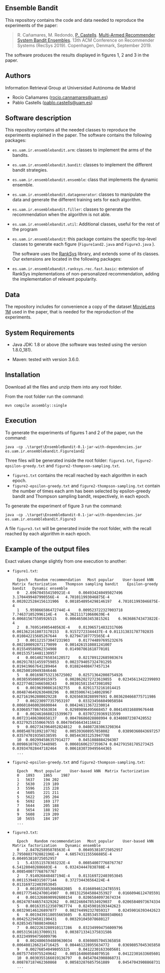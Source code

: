Ensemble Bandit
------------------------

  This repository contains the code and data needed to reproduce the experiments of the paper: 
  
> R. Cañamares, M. Redondo, [P. Castells](http://ir.ii.uam.es/castells/). [Multi-Armed Recommender System Bandit Ensembles](http://ir.ii.uam.es/pubs/recsys2019-rcanamares.pdf). 13th ACM Conference on Recommender Systems (RecSys 2019). Copenhagen, Denmark, September 2019.

The software produces the results displayed in figures 1, 2 and 3 in the paper.

Authors
--------------------
  Information Retrieval Group at Universidad Autónoma de Madrid
- Rocío Cañamares (rocio.cannamares@uam.es)
- Pablo Castells (pablo.castells@uam.es)
  
Software description
--------------------
  
  This repository contains all the needed classes to reproduce the experiments explained in the paper. The software contains the following packages:
- `es.uam.ir.ensemblebandit.arm`: classes to implement the arms of the bandits.
- `es.uam.ir.ensemblebandit.bandit`: classes to implement the different bandit strategies.
- `es.uam.ir.ensemblebandit.ensemble`: class that implements the dynamic ensemble.
- `es.uam.ir.ensemblebandit.datagenerator`: classes to manipulate the data and generate the different training sets for each algorithm.
- `es.uam.ir.ensemblebandit.filler`: classes to generate the recommendation when the algorithm is not able.
- `es.uam.ir.ensemblebandit.util`: Additional classes, useful for the rest of the program
- `es.uam.ir.ensemblebandit`: this package contains the specific top-level classes to generate each figure (`Figure1and2.java` and `Figure3.java` ).
  
    The software uses the [RankSys](http://ranksys.org/) library, and extends some of its classes. Our extensions are located in the following packages:
- `es.uam.ir.ensemblebandit.ranksys.rec.fast.basic`: extension of RankSys implementations of non-personalized recommendation, adding the implementation of relevant popularity.
  
  
Data
----
  
  The repository includes for convenience a copy of the dataset [MovieLens 1M](https://grouplens.org/datasets/movielens/1m) used in the paper, that is needed for the reproduction of the experiments.

System Requirements
-------------------

- Java JDK:
    1.8 or above (the software was tested using the version 1.8.0_181).

- Maven:
    tested with version 3.6.0.

	
Installation
------------
  
  Download all the files and unzip them into any root folder.
  
  From the root folder run the command: 
  
    mvn compile assembly::single
    
  
Execution
---------
  
  To generate the experiments of figures 1 and 2 of the paper, run the command:
  
  	java -cp .\target\EnsembleBandit-0.1-jar-with-dependencies.jar es.uam.ir.ensemblebandit.Figure1and2
	
  Three files will be generated inside the root folder: `figure1.txt`, `figure2-epsilon-greedy.txt` and `figure2-thompson-sampling.txt`. 
- `figure1.txt` contains the recall reached by each algorithm in each epoch. 
- `figure2-epsilon-greedy.txt` and `figure2-thompson-sampling.txt` contain the number of times each arm has been selected by epsilon-greedy bandit and Thompson sampling bandit, respectively, in each epoch.
	
To generate the experiment of figure 3 run the command:
		
	java -cp .\target\EnsembleBandit-0.1-jar-with-dependencies.jar es.uam.ir.ensemblebandit.Figure3
  
  A file `figure3.txt` will be generated inside the root folder, with the recall reached by each algorithm in each epoch. 
  
    
Example of the output files
---------------------------
  
  Exact values change slightly from one execution to another:
  
  
- `figure1.txt`:

		Epoch	Random recommendation	Most popular	User-based kNN	Matrix factorization	Thompson sampling bandit	Epsilon-greedy bandit	Dynamic ensemble
		0	2.696704554150921E-4	0.004934240495027496	3.1704499487990556E-4	4.701011993046875E-4	0.0020225284156131906	0.0018548954298146197	4.701011993046875E-4
		1	5.959866586472744E-4	0.009523722327003718	7.746371052996114E-4	6.362111710660639E-4	0.006815675505926515	0.006465863453815261	6.963686743473822E-4
		2	8.769514905440563E-4	0.013965714832317606	0.0013621618073170153	8.91572723344437E-4	0.011313831787702835	0.010842215685267644	9.827947107775565E-4
		3	0.001121573047231903	0.017744897695232676	0.002100092871179099	0.0014261510881241007	0.015549588962334908	0.014987861618770101	0.001535714481130957
		4	0.001402765034120572	0.021789122685983674	0.0029178314559759853	0.0023794057324701295	0.019419667641289464	0.018824408477457134	0.002500109493846446
		5	0.0016987532136725002	0.025713642008754926	0.003859508058915975	0.0028620272723619855	0.02345613422399893	0.022774023466508243	0.0030158115473981092
		6	0.001963908616192755	0.02911732161014415	0.0048746492630408296	0.0035906741148028967	0.027161962808029228	0.02656038288997691	0.0036204668775711986
		7	0.002230977357953197	0.033234566049058584	0.006018460028600044	0.004246113672230014	0.030685778674563034	0.02989896495668457	0.004149316889676448
		8	0.0024616688215399673	0.03707239369153599	0.007231486386658137	0.00478686028808994	0.03480872387420552	0.03279251550667655	0.004784566434116612
		9	0.0027343964052824812	0.04087283063298364	0.008548781092107702	0.005393608957858082	0.03890360843697257	0.035747019356538595	0.005443031253947708
		10	0.002994586357914277	0.0451088884294307	0.009861070273448985	0.00601606237359674	0.042791581785273425	0.039347028447182464	0.0061830739495644365
		...
	
- `figure2-epsilon-greedy.txt` and `figure2-thompson-sampling.txt`:

		Epoch	Most popular	User-based kNN	Matrix factorization
		0	1893	1865	1987
		1	5637	194	202
		2	5630	219	189
		3	5596	215	228
		4	5605	221	211
		5	5622	205	204
		6	5692	169	177
		7	5644	205	188
		8	5654	188	192
		9	5608	219	209
		10	5655	184	197
		...


- `figure3.txt`:

		Epoch	Random recommendation	Most popular	User-based kNN	Matrix factorization	Dynamic ensemble
		0	2.847825895878563E-4	0.004953810725052957	2.7950883792882196E-4	4.6057431155566885E-4	0.004953810725052957
		1	5.433511578303232E-4	0.008540077768767767	6.541280402886603E-4	6.032434447838788E-4	0.008540077768767767
		2	7.914926848487194E-4	0.013169722403953045	0.001153948315077144	8.372734436564224E-4	0.013169722403953045
		3	0.0010555853660682085	0.01660946124785591	0.0017775462470014907	0.0013125045084353927	0.01660946124785591
		4	0.0013268690992600154	0.02065840973674334	0.0024707446574329262	0.0022460478534929037	0.02065840973674334
		5	0.0016335123507967774	0.02459016393442623	0.003290146126897077	0.002744992327059317	0.02459016393442623
		6	0.0019439118055665605	0.028534578880340663	0.004252294581190431	0.003291045078680127	0.028534578880340663
		7	0.0022263280910117286	0.032349994756009796	0.005315618137009131	0.0038713341375831586	0.032349994756009796
		8	0.0024806594889630034	0.03698057045365858	0.0064081266214716425	0.004461228955634772	0.03698057045365858
		9	0.002768540498055325	0.04122301633605601	0.007577459755249642	0.005164860584079516	0.04122301633605601
		10	0.0030355166019136797	0.04547043908868731	0.008787187462360868	0.005832876857561889	0.04547043908868731
		...
